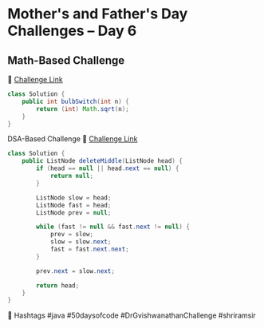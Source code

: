 # Mother's and Father's Day Challenges – Day 6

## Math-Based Challenge

🔗 [Challenge Link](https://leetcode.com/problems/bulb-switcher/description/)

```java
class Solution {
    public int bulbSwitch(int n) {
        return (int) Math.sqrt(n);
    }
}
```
DSA-Based Challenge
🔗 [Challenge Link](https://leetcode.com/problems/delete-the-middle-node-of-a-linked-list/description/)
```java
class Solution {
    public ListNode deleteMiddle(ListNode head) {
        if (head == null || head.next == null) {
            return null;
        }

        ListNode slow = head;
        ListNode fast = head;
        ListNode prev = null;

        while (fast != null && fast.next != null) {
            prev = slow;
            slow = slow.next;
            fast = fast.next.next;
        }

        prev.next = slow.next;

        return head;
    }
}
```
🔖 Hashtags
#java #50daysofcode #DrGvishwanathanChallenge #shriramsir
